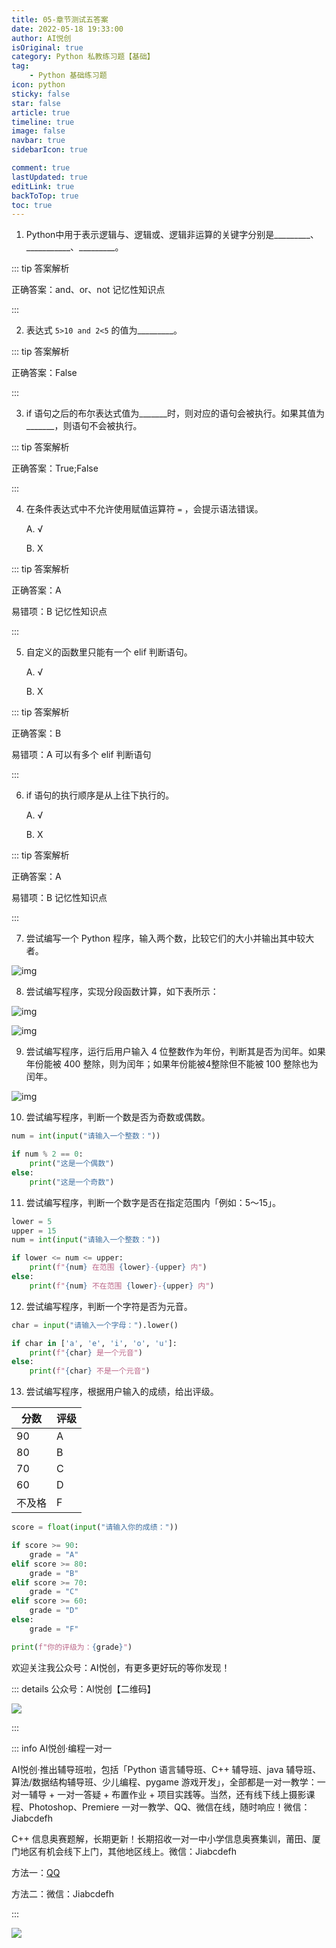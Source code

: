 ```yaml
---
title: 05-章节测试五答案
date: 2022-05-18 19:33:00
author: AI悦创
isOriginal: true
category: Python 私教练习题【基础】
tag:
    - Python 基础练习题
icon: python
sticky: false
star: false
article: true
timeline: true
image: false
navbar: true
sidebarIcon: true

comment: true
lastUpdated: true
editLink: true
backToTop: true
toc: true
---
```


1.  Python中用于表示逻辑与、逻辑或、逻辑非运算的关键字分别是\_\_\_\_\_\_\_\_\_、\_\_\_\_\_\_\_\_\_\_\_、\_\_\_\_\_\_\_\_\_。
    

::: tip 答案解析

正确答案：and、or、not 记忆性知识点

:::    

2.  表达式 `5>10 and 2<5`  的值为\_\_\_\_\_\_\_\_\_。
    

::: tip 答案解析

正确答案：False

:::    

3.  if 语句之后的布尔表达式值为\_\_\_\_\_\_\_时，则对应的语句会被执行。如果其值为\_\_\_\_\_\_\_，则语句不会被执行。
    

::: tip 答案解析

正确答案：True;False

:::    

4. 在条件表达式中不允许使用赋值运算符 `=` ，会提示语法错误。 

    A. √ 

    B. X

::: tip 答案解析

正确答案：A 

易错项：B 记忆性知识点

:::    

5. 自定义的函数里只能有一个 elif 判断语句。 

    A. √ 

    B. X

::: tip 答案解析

正确答案：B 

易错项：A 可以有多个 elif 判断语句

:::    

6. if 语句的执行顺序是从上往下执行的。 

    A. √ 

    B. X

::: tip 答案解析

正确答案：A 

易错项：B 记忆性知识点

:::    

7. 尝试编写一个 Python 程序，输入两个数，比较它们的大小并输出其中较大者。


![img](./answer5.assets/3c01ac83b7756716c5284fb417ed4982.png)

8. 尝试编写程序，实现分段函数计算，如下表所示：

![img](./answer5.assets/195d24174195bc4d3179a28e30ac7e8c.png)

![img](./answer5.assets/14b961c1edbba8ae3ccfecb57a55230d.png)

9.  尝试编写程序，运行后用户输入 4 位整数作为年份，判断其是否为闰年。如果年份能被 400 整除，则为闰年；如果年份能被4整除但不能被 100 整除也为闰年。
    

![img](./answer5.assets/f5a31ef2fbe6903c8ba625f130508c0b.png)

10. 尝试编写程序，判断一个数是否为奇数或偶数。

```python
num = int(input("请输入一个整数："))

if num % 2 == 0:
    print("这是一个偶数")
else:
    print("这是一个奇数")
```

11. 尝试编写程序，判断一个数字是否在指定范围内「例如：5～15」。

```python
lower = 5
upper = 15
num = int(input("请输入一个整数："))

if lower <= num <= upper:
    print(f"{num} 在范围 {lower}-{upper} 内")
else:
    print(f"{num} 不在范围 {lower}-{upper} 内")
```

12. 尝试编写程序，判断一个字符是否为元音。

```python
char = input("请输入一个字母：").lower()

if char in ['a', 'e', 'i', 'o', 'u']:
    print(f"{char} 是一个元音")
else:
    print(f"{char} 不是一个元音")
```

13. 尝试编写程序，根据用户输入的成绩，给出评级。

| 分数   | 评级 |
| ------ | ---- |
| 90     | A    |
| 80     | B    |
| 70     | C    |
| 60     | D    |
| 不及格 | F    |

```python
score = float(input("请输入你的成绩："))

if score >= 90:
    grade = "A"
elif score >= 80:
    grade = "B"
elif score >= 70:
    grade = "C"
elif score >= 60:
    grade = "D"
else:
    grade = "F"

print(f"你的评级为：{grade}")
```

欢迎关注我公众号：AI悦创，有更多更好玩的等你发现！

::: details 公众号：AI悦创【二维码】

![](/gzh.jpg)

:::

::: info AI悦创·编程一对一

AI悦创·推出辅导班啦，包括「Python 语言辅导班、C++ 辅导班、java 辅导班、算法/数据结构辅导班、少儿编程、pygame 游戏开发」，全部都是一对一教学：一对一辅导 + 一对一答疑 + 布置作业 + 项目实践等。当然，还有线下线上摄影课程、Photoshop、Premiere 一对一教学、QQ、微信在线，随时响应！微信：Jiabcdefh

C++ 信息奥赛题解，长期更新！长期招收一对一中小学信息奥赛集训，莆田、厦门地区有机会线下上门，其他地区线上。微信：Jiabcdefh

方法一：[QQ](http://wpa.qq.com/msgrd?v=3&uin=1432803776&site=qq&menu=yes)

方法二：微信：Jiabcdefh

:::

![](/zsxq.jpg)


